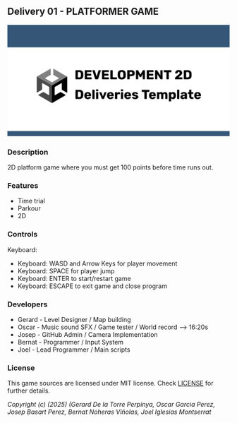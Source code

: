 ## Delivery 01 - PLATFORMER GAME

![PIRARUN](Screenshots/screenshot01.png "$(Game Title)")

### Description

2D platform game where you must get 100 points before time runs out.

### Features

 - Time trial
 - Parkour
 - 2D

### Controls

Keyboard:
 - Keyboard: WASD and Arrow Keys for player movement 
 - Keyboard: SPACE for player jump
 - Keyboard: ENTER to start/restart game
 - Keyboard: ESCAPE to exit game and close program

### Developers

 - Gerard - Level Designer / Map building
 - Oscar - Music sound SFX / Game tester / World record --> 16:20s
 - Josep - GitHub Admin / Camera Implementation
 - Bernat - Programmer / Input System
 - Joel - Lead Programmer / Main scripts

### License

This game sources are licensed under MIT license. Check [LICENSE](LICENSE) for further details.

*Copyright (c) (2025) (Gerard De la Torre Perpinya, Oscar Garcia Perez, Josep Basart Perez, Bernat Noheras Viñolas, Joel Iglesias Montserrat*
